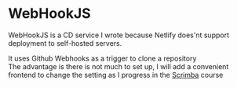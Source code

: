 # WebHookJS

WebHookJS is a CD service I wrote because 
Netlify does'nt support deployment to self-hosted servers.

It uses Github Webhooks as a trigger to clone a repository  
The advantage is there is not much to set up, I will add a convenient  
frontend to change the setting as I progress in the [Scrimba](https://scrimba.com/) course
